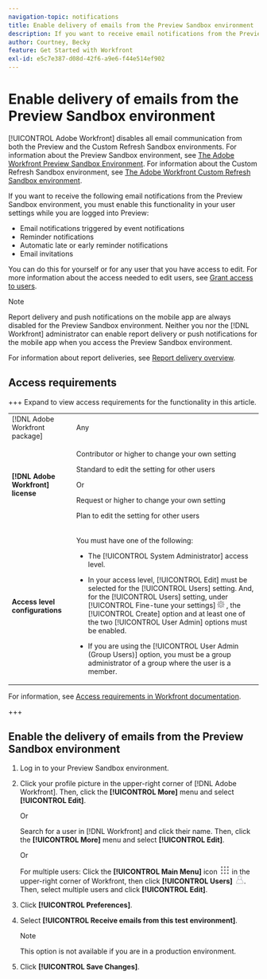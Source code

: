```yaml
---
navigation-topic: notifications
title: Enable delivery of emails from the Preview Sandbox environment
description: If you want to receive email notifications from the Preview Sandbox environment, you must enable this functionality in your user settings while you are logged into Preview.
author: Courtney, Becky
feature: Get Started with Workfront
exl-id: e5c7e387-d08d-42f6-a9e6-f44e514ef902
---
```

# Enable delivery of emails from the Preview Sandbox environment

[!UICONTROL Adobe Workfront] disables all email communication from both the Preview and the Custom Refresh Sandbox environments. For information about the Preview Sandbox environment, see [The Adobe Workfront Preview Sandbox Environment](../../administration-and-setup/set-up-workfront/workfront-testing-environments/wf-preview-sandbox-environment.md). For information about the Custom Refresh Sandbox environment, see [The Adobe Workfront Custom Refresh Sandbox environment](../../administration-and-setup/set-up-workfront/workfront-testing-environments/wf-custom-refresh-sandbox-environment.md).

If you want to receive the following email notifications from the Preview Sandbox environment, you must enable this functionality in your user settings while you are logged into Preview:

* Email notifications triggered by event notifications
* Reminder notifications
* Automatic late or early reminder notifications
* Email invitations

You can do this for yourself or for any user that you have access to edit. For more information about the access needed to edit users, see [Grant access to users](../../administration-and-setup/add-users/configure-and-grant-access/grant-access-other-users.md).

>[!NOTE]
>
>Report delivery and push notifications on the mobile app are always disabled for the Preview Sandbox environment. Neither you nor the [!DNL Workfront] administrator can enable report delivery or push notifications for the mobile app when you access the Preview Sandbox environment.
>
>For information about report deliveries, see [Report delivery overview](../../reports-and-dashboards/reports/creating-and-managing-reports/set-up-report-deliveries.md).

## Access requirements

+++ Expand to view access requirements for the functionality in this article.

<table style="table-layout:auto"> 
 <col> 
 </col> 
 <col> 
 </col> 
 <tbody> 
  <tr> 
   <td role="rowheader">[!DNL Adobe Workfront package]</strong></td> 
   <td> <p>Any</p> </td> 
  </tr> 
  <tr> 
   <td role="rowheader"><strong>[!DNL Adobe Workfront] license</strong></td> 
   <td> 
   <p>Contributor or higher to change your own setting</p> <p>Standard to edit the setting for other users</p> 
   Or
   <p> Request or higher to change your own setting</p> <p>Plan to edit the setting for other users</p> </td> 
  </tr> 
  <tr> 
   <td role="rowheader"><strong>Access level configurations</strong></td> 
   <td> <p>You must have one of the following:</p> 
    <ul> 
     <li> <p>The [!UICONTROL System Administrator] access level.</p> </li> 
     <li> <p>In your access level, [!UICONTROL Edit] must be selected for the [!UICONTROL Users] setting. And, for the [!UICONTROL Users] setting, under [!UICONTROL Fine-tune your settings] <img src="assets/gear-icon-in-access-levels.png"> , the [!UICONTROL Create] option and at least one of the two [!UICONTROL User Admin] options must be enabled. </li> 
     <li>If you are using the [!UICONTROL User Admin (Group Users)] option, you must be a group administrator of a group where the user is a member.</li> 
    </ul> </td> 
  </tr> 
 </tbody> 
</table>


For information, see [Access requirements in Workfront documentation](/help/quicksilver/administration-and-setup/add-users/access-levels-and-object-permissions/access-level-requirements-in-documentation.md). 

+++

## Enable the delivery of emails from the Preview Sandbox environment

1. Log in to your Preview Sandbox environment.
1. Click your profile picture in the upper-right corner of [!DNL Adobe Workfront]. Then, click the **[!UICONTROL More]** menu and select **[!UICONTROL Edit]**.

   Or

   Search for a user in [!DNL Workfront] and click their name. Then, click the **[!UICONTROL More]** menu and select **[!UICONTROL Edit]**.

   Or

   For multiple users: Click the **[!UICONTROL Main Menu]** icon ![Main menu icon](assets/main-menu-icon.png) in the upper-right corner of Workfront, then click **[!UICONTROL Users]** ![User icon](assets/users-icon-in-main-menu.png).  Then, select multiple users and click **[!UICONTROL Edit]**.

1. Click **[!UICONTROL Preferences]**.
1. Select **[!UICONTROL Receive emails from this test environment]**.

   >[!NOTE]
   >
   >This option is not available if you are in a production environment.

1. Click **[!UICONTROL Save Changes]**.
